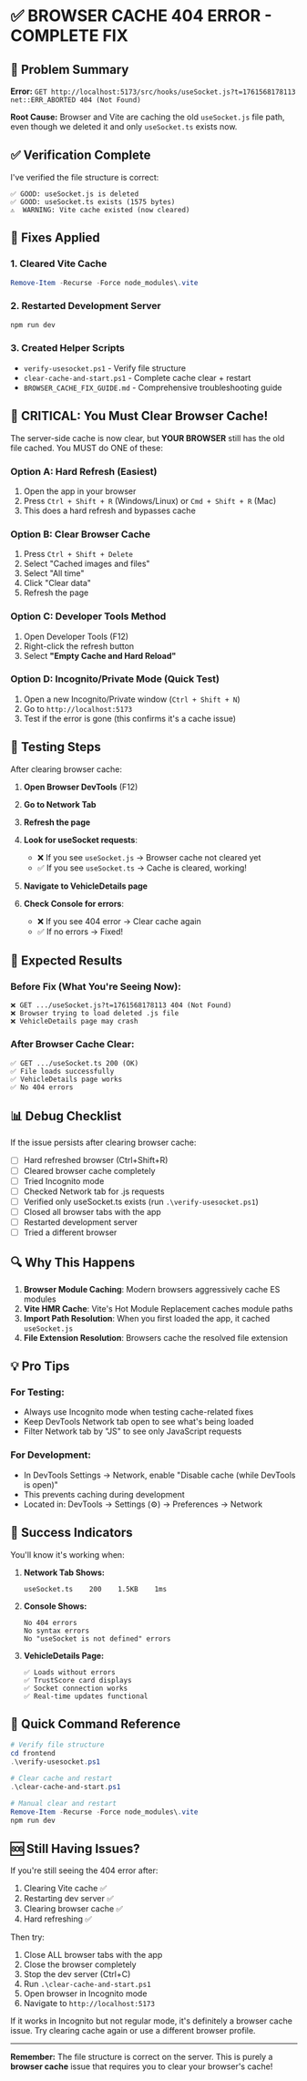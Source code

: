 # ✅ BROWSER CACHE 404 ERROR - COMPLETE FIX

## 🎯 Problem Summary

**Error:** `GET http://localhost:5173/src/hooks/useSocket.js?t=1761568178113 net::ERR_ABORTED 404 (Not Found)`

**Root Cause:** Browser and Vite are caching the old `useSocket.js` file path, even though we deleted it and only `useSocket.ts` exists now.

## ✅ Verification Complete

I've verified the file structure is correct:

```
✅ GOOD: useSocket.js is deleted
✅ GOOD: useSocket.ts exists (1575 bytes)
⚠️  WARNING: Vite cache existed (now cleared)
```

## 🔧 Fixes Applied

### 1. Cleared Vite Cache
```powershell
Remove-Item -Recurse -Force node_modules\.vite
```

### 2. Restarted Development Server
```powershell
npm run dev
```

### 3. Created Helper Scripts
- `verify-usesocket.ps1` - Verify file structure
- `clear-cache-and-start.ps1` - Complete cache clear + restart
- `BROWSER_CACHE_FIX_GUIDE.md` - Comprehensive troubleshooting guide

## 🚨 CRITICAL: You Must Clear Browser Cache!

The server-side cache is now clear, but **YOUR BROWSER** still has the old file cached. You MUST do ONE of these:

### Option A: Hard Refresh (Easiest)
1. Open the app in your browser
2. Press `Ctrl + Shift + R` (Windows/Linux) or `Cmd + Shift + R` (Mac)
3. This does a hard refresh and bypasses cache

### Option B: Clear Browser Cache
1. Press `Ctrl + Shift + Delete`
2. Select "Cached images and files"
3. Select "All time"
4. Click "Clear data"
5. Refresh the page

### Option C: Developer Tools Method
1. Open Developer Tools (F12)
2. Right-click the refresh button
3. Select **"Empty Cache and Hard Reload"**

### Option D: Incognito/Private Mode (Quick Test)
1. Open a new Incognito/Private window (`Ctrl + Shift + N`)
2. Go to `http://localhost:5173`
3. Test if the error is gone (this confirms it's a cache issue)

## 🧪 Testing Steps

After clearing browser cache:

1. **Open Browser DevTools** (F12)
2. **Go to Network Tab**
3. **Refresh the page**
4. **Look for useSocket requests**:
   - ❌ If you see `useSocket.js` → Browser cache not cleared yet
   - ✅ If you see `useSocket.ts` → Cache is cleared, working!

5. **Navigate to VehicleDetails page**
6. **Check Console for errors**:
   - ❌ If you see 404 error → Clear cache again
   - ✅ If no errors → Fixed!

## 🎯 Expected Results

### Before Fix (What You're Seeing Now):
```
❌ GET .../useSocket.js?t=1761568178113 404 (Not Found)
❌ Browser trying to load deleted .js file
❌ VehicleDetails page may crash
```

### After Browser Cache Clear:
```
✅ GET .../useSocket.ts 200 (OK)
✅ File loads successfully
✅ VehicleDetails page works
✅ No 404 errors
```

## 📊 Debug Checklist

If the issue persists after clearing browser cache:

- [ ] Hard refreshed browser (Ctrl+Shift+R)
- [ ] Cleared browser cache completely
- [ ] Tried Incognito mode
- [ ] Checked Network tab for .js requests
- [ ] Verified only useSocket.ts exists (run `.\verify-usesocket.ps1`)
- [ ] Closed all browser tabs with the app
- [ ] Restarted development server
- [ ] Tried a different browser

## 🔍 Why This Happens

1. **Browser Module Caching**: Modern browsers aggressively cache ES modules
2. **Vite HMR Cache**: Vite's Hot Module Replacement caches module paths
3. **Import Path Resolution**: When you first loaded the app, it cached `useSocket.js`
4. **File Extension Resolution**: Browsers cache the resolved file extension

## 💡 Pro Tips

### For Testing:
- Always use Incognito mode when testing cache-related fixes
- Keep DevTools Network tab open to see what's being loaded
- Filter Network tab by "JS" to see only JavaScript requests

### For Development:
- In DevTools Settings → Network, enable "Disable cache (while DevTools is open)"
- This prevents caching during development
- Located in: DevTools → Settings (⚙️) → Preferences → Network

## 🎉 Success Indicators

You'll know it's working when:

1. **Network Tab Shows:**
   ```
   useSocket.ts    200    1.5KB    1ms
   ```

2. **Console Shows:**
   ```
   No 404 errors
   No syntax errors
   No "useSocket is not defined" errors
   ```

3. **VehicleDetails Page:**
   ```
   ✅ Loads without errors
   ✅ TrustScore card displays
   ✅ Socket connection works
   ✅ Real-time updates functional
   ```

## 📝 Quick Command Reference

```powershell
# Verify file structure
cd frontend
.\verify-usesocket.ps1

# Clear cache and restart
.\clear-cache-and-start.ps1

# Manual clear and restart
Remove-Item -Recurse -Force node_modules\.vite
npm run dev
```

## 🆘 Still Having Issues?

If you're still seeing the 404 error after:
1. Clearing Vite cache ✅
2. Restarting dev server ✅
3. Clearing browser cache ✅
4. Hard refreshing ✅

Then try:
1. Close ALL browser tabs with the app
2. Close the browser completely
3. Stop the dev server (Ctrl+C)
4. Run `.\clear-cache-and-start.ps1`
5. Open browser in Incognito mode
6. Navigate to `http://localhost:5173`

If it works in Incognito but not regular mode, it's definitely a browser cache issue. Try clearing cache again or use a different browser profile.

---

**Remember:** The file structure is correct on the server. This is purely a **browser cache** issue that requires you to clear your browser's cache!
